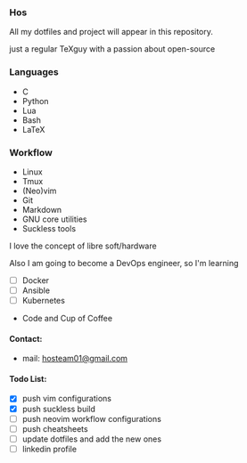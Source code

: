 
### Hos

All my dotfiles and project will appear in this repository.

just a regular TeXguy with a passion about open-source

### Languages

- C
- Python
- Lua
- Bash
- LaTeX

### Workflow

- Linux
- Tmux
- (Neo)vim
- Git
- Markdown
- GNU core utilities
- Suckless tools

I love the concept of libre soft/hardware

Also I am going to become a DevOps engineer, so I'm learning

- [ ] Docker
- [ ] Ansible
- [ ] Kubernetes

- Code and Cup of Coffee

#### Contact:

- mail: hosteam01@gmail.com

#### Todo List:

- [x] push vim configurations
- [x] push suckless build
- [ ] push neovim workflow configurations
- [ ] push cheatsheets
- [ ] update dotfiles and add the new ones
- [ ] linkedin profile

<!---
-- Not Working --
> I added a Makefile to create a pdf version
> it's using LaTeX 
> and `lowdown` to create the `TeX` file

primejade/primejade is a ✨ special ✨ repository because its `README.md` (this file) appears on your GitHub profile.
You can click the Preview link to take a look at your changes.
--->
